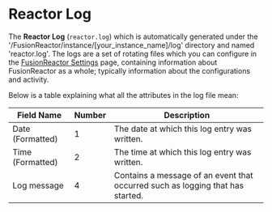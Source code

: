 # Reactor Log

The **Reactor Log** (`reactor.log`) which is automatically
generated under the
'/FusionReactor/instance/\[your\_instance\_name\]/log' directory and
named 'reactor.log'. The logs are a set of
rotating files which you can configure in the [FusionReactor
Settings](../../Settings/Main-Menu.md) page, containing information about
FusionReactor as a whole; typically information about the configurations
and activity.</span>

Below is a table explaining what all the attributes in the log file
mean:

|Field Name|Number|Description|
|--- |--- |--- |
|Date (Formatted)|1|The date at which this log entry was written.|
|Time (Formatted)|2|The time at which this log entry was written.|
|Log message|4|Contains a message of an event that occurred such as logging that has started.|
